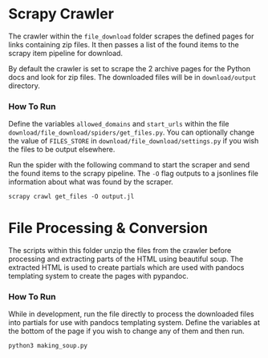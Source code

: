 # Scrapy Crawler
The crawler within the `file_download` folder scrapes the defined pages for 
links containing zip files. It then passes a list of the found items to 
the scrapy item pipeline for download.

By default the crawler is set to scrape the 2 archive pages for the Python docs 
and look for zip files. The downloaded files will be in 
`download/output` directory.

### How To Run
Define the variables `allowed_domains` and `start_urls` within the file 
`download/file_download/spiders/get_files.py`. You can optionally change the value of 
`FILES_STORE` in `download/file_download/settings.py` if you wish the files to be output 
elsewhere.

Run the spider with the following command to start the scraper and send 
the found items to the scrapy pipeline. The `-O` flag outputs to a 
jsonlines file information about what was found by the scraper.

```
scrapy crawl get_files -O output.jl
```

# File Processing & Conversion
The scripts within this folder unzip the files from the crawler 
before processing and extracting parts of the HTML using beautiful soup. 
The extracted HTML is used to create partials which are used with 
pandocs templating system to create the pages with pypandoc.

### How To Run
While in development, run the file directly to process the downloaded 
files into partials for use with pandocs templating system. Define the 
variables at the bottom of the page if you wish to change any of them 
and then run.

```
python3 making_soup.py
```

